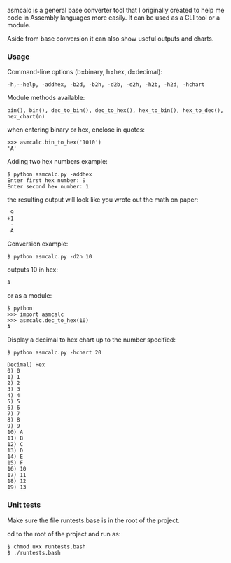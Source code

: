
asmcalc is a general base converter tool that I originally created to help me
code in Assembly languages more easily. It can be used as a CLI tool or a module.

Aside from base conversion it can also show useful outputs and charts.

### Usage

Command-line options (b=binary, h=hex, d=decimal):

    -h,--help, -addhex, -b2d, -b2h, -d2b, -d2h, -h2b, -h2d, -hchart

Module methods available:

    bin(), bin(), dec_to_bin(), dec_to_hex(), hex_to_bin(), hex_to_dec(),
    hex_chart(n)

when entering binary or hex, enclose in quotes:

    >>> asmcalc.bin_to_hex('1010')
    'A'

Adding two hex numbers example:

    $ python asmcalc.py -addhex
    Enter first hex number: 9
    Enter second hex number: 1

the resulting output will look like you wrote out the math on paper:

     9
    +1
     -
     A

Conversion example:

    $ python asmcalc.py -d2h 10

outputs 10 in hex: 

    A

or as a module:

    $ python
    >>> import asmcalc
    >>> asmcalc.dec_to_hex(10)
    A

Display a decimal to hex chart up to the number specified:

    $ python asmcalc.py -hchart 20

    Decimal) Hex
    0) 0
    1) 1
    2) 2
    3) 3
    4) 4
    5) 5
    6) 6
    7) 7
    8) 8
    9) 9
    10) A
    11) B
    12) C
    13) D
    14) E
    15) F
    16) 10
    17) 11
    18) 12
    19) 13

### Unit tests

Make sure the file runtests.base is in the root of the project.

cd to the root of the project and run as:

    $ chmod u+x runtests.bash
    $ ./runtests.bash
